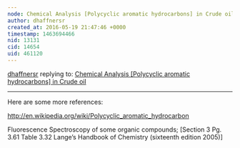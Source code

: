 ```yaml
---
node: Chemical Analysis [Polycyclic aromatic hydrocarbons] in Crude oil
author: dhaffnersr
created_at: 2016-05-19 21:47:46 +0000
timestamp: 1463694466
nid: 13131
cid: 14654
uid: 461120
---
```




[dhaffnersr](../profile/dhaffnersr) replying to: [Chemical Analysis [Polycyclic aromatic hydrocarbons] in Crude oil](../notes/dhaffnersr/05-19-2016/chemical-analysis-polycyclic-aromatic-hydrocarbons-in-crude-oil)

----
Here are some more references:

http://en.wikipedia.org/wiki/Polycyclic_aromatic_hydrocarbon

Fluorescence Spectroscopy of some organic compounds;
[Section 3 Pg. 3.61 Table 3.32 Lange’s Handbook of Chemistry (sixteenth edition 2005)]

